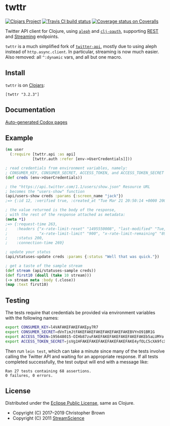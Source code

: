 # twttr

[![Clojars Project](https://img.shields.io/clojars/v/twttr.svg)](https://clojars.org/twttr)
[![Travis CI build status](https://travis-ci.org/chbrown/twttr.svg?branch=master)](https://travis-ci.org/chbrown/twttr)
[![Coverage status on Coveralls](https://coveralls.io/repos/github/chbrown/twttr/badge.svg?branch=master)](https://coveralls.io/github/chbrown/twttr?branch=master)

Twitter API client for Clojure, using [`aleph`](https://github.com/ztellman/aleph) and [`clj-oauth`](https://github.com/mattrepl/clj-oauth), supporting [REST](https://dev.twitter.com/rest/reference) and [Streaming](https://dev.twitter.com/streaming/public) endpoints.

`twttr` is a much simplified fork of [`twitter-api`](https://github.com/adamwynne/twitter-api), mostly due to using aleph instead of `http.async.client`. In particular, streaming is now much easier. Also removed: all `^:dynamic` vars, and all but one macro.


## Install

`twttr` is on [Clojars](https://clojars.org/twttr):

```edn
[twttr "3.2.3"]
```


## Documentation

[Auto-generated Codox pages](https://chbrown.github.io/twttr/master/)


## Example

```clojure
(ns user
  (:require [twttr.api :as api]
            [twttr.auth :refer [env->UserCredentials]]))

; read credentials from environment variables, namely:
; CONSUMER_KEY, CONSUMER_SECRET, ACCESS_TOKEN, and ACCESS_TOKEN_SECRET
(def creds (env->UserCredentials))

; the "https://api.twitter.com/1.1/users/show.json" Resource URL
; becomes the "users-show" function
(api/users-show creds :params {:screen_name "jack"})
;=> {:id 12, :verified true, :created_at "Tue Mar 21 20:50:14 +0000 2006", ...}

; the value returned is the body of the response,
; with the rest of the response attached as metadata:
(meta *1)
;=> {:request-time 263,
;    :headers {"x-rate-limit-reset" "1495550008", "last-modified" "Tue, 23 May 2017 14:29:28 GMT",
;              "x-rate-limit-limit" "900", "x-rate-limit-remaining" "898", ...},
;    :status 200,
;    :connection-time 269}

; update your status
(api/statuses-update creds :params {:status "Well that was quick."})

; get a taste of the sample stream
(def stream (api/statuses-sample creds))
(def first10 (doall (take 10 stream)))
(-> stream meta :body (.close))
(map :text first10)
```


## Testing

The tests require that credentials be provided via environment variables with the following names:

```sh
export CONSUMER_KEY=l4VAFAKEFAKEFAKEpy7R7
export CONSUMER_SECRET=dVnTimJtFAKEFAKEFAKEFAKEFAKEFAKEBVYnO91BR1G
export ACCESS_TOKEN=195648015-OIHb87zuFAKEFAKEFAKEFAKEFAKEFAKEb5aLUMYo
export ACCESS_TOKEN_SECRET=jsVg1HFAKEFAKEFAKEFAKEFAKEFAKE4yfOLC5cXA9fcXr
```

Then run `lein test`, which can take a minute since many of the tests involve calling the Twitter API and waiting for an appropriate response. If all tests completed successfully, the test output will end with a message like:

    Ran 27 tests containing 68 assertions.
    0 failures, 0 errors.


## License

Distributed under the [Eclipse Public License](https://www.eclipse.org/legal/epl-v10.html), same as Clojure.

* Copyright (C) 2017–2019 Christopher Brown
* Copyright (C) 2011 [StreamScience](http://streamscience.co)
